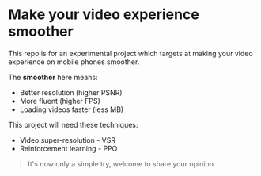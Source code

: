 # Make your video experience smoother

This repo is for an experimental project which targets at making your video experience on mobile phones smoother.

The **smoother** here means:

- Better resolution (higher PSNR)
- More fluent (higher FPS)
- Loading videos faster (less MB)

This project will need these techniques:

- Video super-resolution - VSR
- Reinforcement learning - PPO

> It's now only a simple try, welcome to share your opinion.